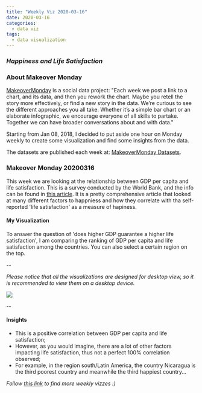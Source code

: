 ```yaml
---
title: "Weekly Viz 2020-03-16"
date: 2020-03-16
categories:
  - data viz
tags:
  - data visualization
---
```


### *Happiness and Life Satisfaction*


### About Makeover Monday

[MakeoverMonday](http://www.makeovermonday.co.uk/) is a social data project:
"Each week we post a link to a chart, and its data, and then you rework the chart.
Maybe you retell the story more effectively, or find a new story in the data.
We’re curious to see the different approaches you all take. Whether it’s a simple bar chart or an elaborate infographic, we encourage everyone of all skills to partake.
Together we can have broader conversations about and with data."

Starting from Jan 08, 2018, I decided to put aside one hour on Monday weekly to create some visualization and find some insights from the data.

The datasets are published each week at: [MakeoverMonday Datasets](http://www.makeovermonday.co.uk/data/).

### Makeover Monday 20200316

This week we are looking at the relationship between GDP per capita and life satisfaction. This is a survey conducted by the World Bank, and the info can be found in [this article](https://ourworldindata.org/happiness-and-life-satisfaction). It is a pretty comprehensive article that looked at many different factors to happniess and how they correlate with tha self-reported 'life satisfaction' as a measure of hapiness.   

#### My Visualization

To answer the question of 'does higher GDP guarantee a higher life satisfaction', I am comparing the ranking of GDP per capita and life satisfaction among the countries. You can also select a certain region on the top.    

--  

*Please notice that all the visualizations are designed for desktop view, so it is recommended to view them on a desktop device.*  

<div class='tableauPlaceholder' id='viz1584404590598' style='position: relative'>
<noscript><a href='#'>
  <img alt=' ' src='https:&#47;&#47;public.tableau.com&#47;static&#47;images&#47;Ma&#47;MakeOverMonday2020316HappinessandLifeSatisfaction&#47;Dashboard1&#47;1_rss.png' style='border: none' />
</a></noscript>
<object class='tableauViz'  style='display:none;'>
  <param name='host_url' value='https%3A%2F%2Fpublic.tableau.com%2F' /> 
  <param name='embed_code_version' value='3' />
  <param name='site_root' value='' />
  <param name='name' value='MakeOverMonday2020316HappinessandLifeSatisfaction&#47;Dashboard1' />
  <param name='tabs' value='no' />
  <param name='toolbar' value='yes' />
  <param name='static_image' value='https:&#47;&#47;public.tableau.com&#47;static&#47;images&#47;Ma&#47;MakeOverMonday2020316HappinessandLifeSatisfaction&#47;Dashboard1&#47;1.png' />
  <param name='animate_transition' value='yes' />
  <param name='display_static_image' value='yes' />
  <param name='display_spinner' value='yes' />
  <param name='display_overlay' value='yes' />
  <param name='display_count' value='yes' />
</object></div>           
<script type='text/javascript'>         
  var divElement = document.getElementById('viz1584404590598');   
  var vizElement = divElement.getElementsByTagName('object')[0];     
  if ( divElement.offsetWidth > 800 ) { vizElement.style.width='800px';vizElement.style.height='1027px';} else if ( divElement.offsetWidth > 500 ) { vizElement.style.width='800px';vizElement.style.height='1027px';} else { vizElement.style.width='100%';vizElement.style.height='727px';}          
  var scriptElement = document.createElement('script');           
  scriptElement.src = 'https://public.tableau.com/javascripts/api/viz_v1.js';     
  vizElement.parentNode.insertBefore(scriptElement, vizElement);             
</script>
  
  
--  

#### Insights
* This is a positive correlation between GDP per capita and life satisfaction;  
* However, as you would imagine, there are a lot of other factors impacting life satisfaction, thus not a perfect 100% correlation observed;  
* For example, in the region south/Latin America, the country Nicaragua is the third poorest country and meanwhile the third happiest country...  


*Follow [this link](https://yudong-94.github.io/personal-website/project/MakeOverMonday2020/) to find more weekly vizzes :)*